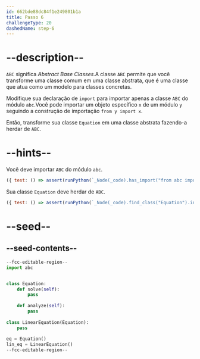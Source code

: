 ```yaml
---
id: 662bde88dc84f1e249801b1a
title: Passo 6
challengeType: 20
dashedName: step-6
---
```


# --description--

`ABC` significa *Abstract Base Classes*.A classe `ABC` permite que você transforme uma classe comum em uma classe abstrata, que é uma classe que atua como um modelo para classes concretas.

Modifique sua declaração de `import` para importar apenas a classe `ABC` do módulo `abc`.Você pode importar um objeto específico `x` de um módulo `y` seguindo a construção de importação `from y import x`.

Então, transforme sua classe `Equation` em uma classe abstrata fazendo-a herdar de `ABC`.

# --hints--

Você deve importar `ABC` do módulo `abc`.

```js
({ test: () => assert(runPython(`_Node(_code).has_import("from abc import ABC")`)) })
```

Sua classe `Equation` deve herdar de `ABC`.

```js
({ test: () => assert(runPython(`_Node(_code).find_class("Equation").inherits_from("ABC")`)) })
```

# --seed--

## --seed-contents--

```py
--fcc-editable-region--
import abc


class Equation:
    def solve(self):
        pass
        
    def analyze(self):
        pass
        
class LinearEquation(Equation):
    pass
    
eq = Equation()
lin_eq = LinearEquation()
--fcc-editable-region--
```
